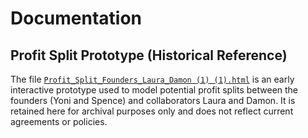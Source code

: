 # Documentation

## Profit Split Prototype (Historical Reference)

The file [`Profit_Split_Founders_Laura_Damon (1) (1).html`](./Profit_Split_Founders_Laura_Damon%20(1)%20(1).html) is an early interactive prototype used to model potential profit splits between the founders (Yoni and Spence) and collaborators Laura and Damon. It is retained here for archival purposes only and does not reflect current agreements or policies.
